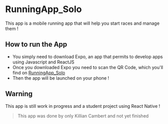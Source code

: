 # RunningApp_Solo

This app is a mobile running app that will help you start races and manage them !

## How to run the App

- You simply need to download Expo, an app that permits to develop apps using Javascript and ReactJS
- Once you downloaded Expo you need to scan the QR Code, which you'll find on [RunningApp_Solo](https://expo.io/@killiancambert/runningappsolocambertkillian)
- Then the app will be launched on your phone !

## Warning

This app is still work in progress and a student project using React Native !

> This app was done by only Killian Cambert and not yet finished